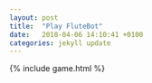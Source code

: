 ```yaml
---
layout: post
title:  "Play FluteBot"
date:   2018-04-06 14:10:41 +0100
categories: jekyll update
---
```

{% include game.html %}
